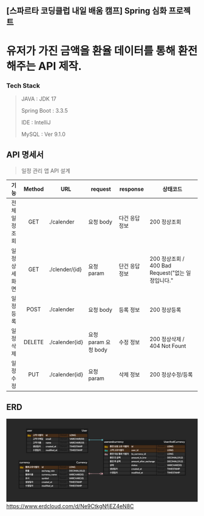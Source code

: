 ## [스파르타 코딩클럽 내일 배움 캠프] Spring 심화 프로젝트
# 유저가 가진 금액을 환율 데이터를 통해 환전 해주는 API 제작.

### Tech Stack

>JAVA : JDK 17
> 
> Spring Boot : 3.3.5
> 
> IDE : IntelliJ
> 
>MySQL : Ver 9.1.0



API 명세서
---
> 일정 관리 앱  API 설계

| 기능 | Method | URL | request | response | 상태코드 |
|:-------:|:-----:|----|-----|------|------|
|전체 일정 조회|GET   |./calender           |요청 body          |다건 응답 정보|200 정상조회    |
|일정 상세 화면|GET   |./clender/{id}        |요청 param         |단건 응답 정보|200 정상조회 / 400 Bad Request("없는 일정입니다." |
|일정 등록    |POST  |./calender           |요청 body          |등록 정보    |200 정상등록   |
|일정 삭제    |DELETE|./calender{id}       |요청 param 요청 body|수정 정보    |200 정상삭제 / 404 Not Fount   |
|일정 수정    |PUT   |./calender{id}       |요청 param         |삭제 정보    |200 정상수정/등록|

ERD
---
![img.png](img.png)
https://www.erdcloud.com/d/Ne9CtkgNfjEZ4eN8C
